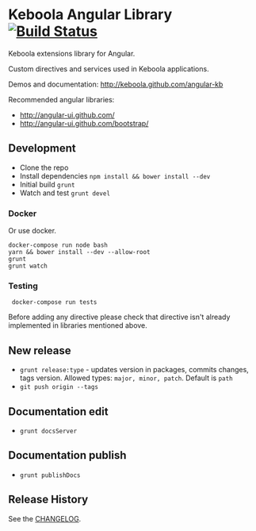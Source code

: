 # Keboola Angular Library [![Build Status](https://secure.travis-ci.org/keboola/angular-kb.png)](http://travis-ci.org/keboola/angular-kb)

Keboola extensions library for Angular.

Custom directives and services used in Keboola applications.

Demos and documentation: http://keboola.github.com/angular-kb

Recommended angular libraries:

  * http://angular-ui.github.com/
  * http://angular-ui.github.com/bootstrap/



## Development

* Clone the repo
* Install dependencies `npm install && bower install --dev`
* Initial build `grunt`
* Watch and test `grunt devel`

### Docker
Or use docker.
```
docker-compose run node bash
yarn && bower install --dev --allow-root
grunt
grunt watch
```

### Testing
```
 docker-compose run tests
```

Before adding any directive please check that directive isn't already implemented in libraries mentioned above.


## New release

* `grunt release:type` - updates version in packages, commits changes, tags version. Allowed types: `major, minor, patch`. Default is `path`
* `git push origin --tags`


## Documentation edit

* `grunt docsServer`

## Documentation publish

* `grunt publishDocs`


## Release History
See the [CHANGELOG](CHANGELOG.md).
